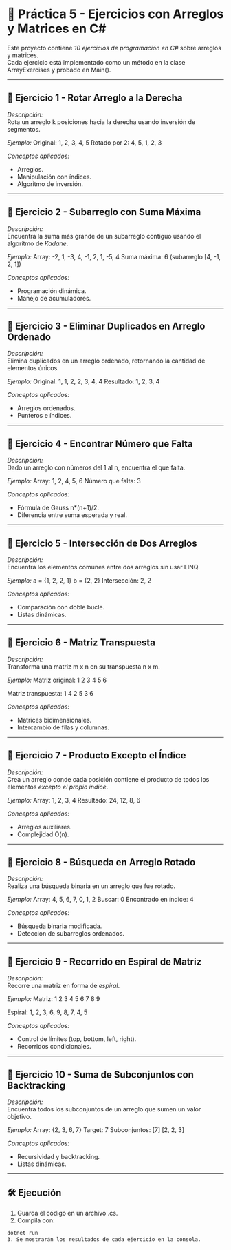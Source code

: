 # 📘 Práctica 5 - Ejercicios con Arreglos y Matrices en C#

Este proyecto contiene *10 ejercicios de programación en C#* sobre arreglos y matrices.  
Cada ejercicio está implementado como un método en la clase ArrayExercises y probado en Main().

---

## 🔹 Ejercicio 1 - Rotar Arreglo a la Derecha
*Descripción:*  
Rota un arreglo k posiciones hacia la derecha usando inversión de segmentos.

*Ejemplo:*
Original: 1, 2, 3, 4, 5
Rotado por 2: 4, 5, 1, 2, 3

*Conceptos aplicados:*
- Arreglos.
- Manipulación con índices.
- Algoritmo de inversión.

---

## 🔹 Ejercicio 2 - Subarreglo con Suma Máxima
*Descripción:*  
Encuentra la suma más grande de un subarreglo contiguo usando el algoritmo de *Kadane*.

*Ejemplo:*
Array: -2, 1, -3, 4, -1, 2, 1, -5, 4
Suma máxima: 6 (subarreglo [4, -1, 2, 1])

*Conceptos aplicados:*
- Programación dinámica.
- Manejo de acumuladores.

---

## 🔹 Ejercicio 3 - Eliminar Duplicados en Arreglo Ordenado
*Descripción:*  
Elimina duplicados en un arreglo ordenado, retornando la cantidad de elementos únicos.

*Ejemplo:*
Original: 1, 1, 2, 2, 3, 4, 4
Resultado: 1, 2, 3, 4

*Conceptos aplicados:*
- Arreglos ordenados.
- Punteros e índices.

---

## 🔹 Ejercicio 4 - Encontrar Número que Falta
*Descripción:*  
Dado un arreglo con números del 1 al n, encuentra el que falta.

*Ejemplo:*
Array: 1, 2, 4, 5, 6
Número que falta: 3

*Conceptos aplicados:*
- Fórmula de Gauss n*(n+1)/2.
- Diferencia entre suma esperada y real.

---

## 🔹 Ejercicio 5 - Intersección de Dos Arreglos
*Descripción:*  
Encuentra los elementos comunes entre dos arreglos sin usar LINQ.

*Ejemplo:*
a = {1, 2, 2, 1}
b = {2, 2}
Intersección: 2, 2

*Conceptos aplicados:*
- Comparación con doble bucle.
- Listas dinámicas.

---

## 🔹 Ejercicio 6 - Matriz Transpuesta
*Descripción:*  
Transforma una matriz m x n en su transpuesta n x m.

*Ejemplo:*
Matriz original:
1 2 3
4 5 6

Matriz transpuesta:
1 4
2 5
3 6

*Conceptos aplicados:*
- Matrices bidimensionales.
- Intercambio de filas y columnas.

---

## 🔹 Ejercicio 7 - Producto Excepto el Índice
*Descripción:*  
Crea un arreglo donde cada posición contiene el producto de todos los elementos *excepto el propio índice*.

*Ejemplo:*
Array: 1, 2, 3, 4
Resultado: 24, 12, 8, 6

*Conceptos aplicados:*
- Arreglos auxiliares.
- Complejidad O(n).

---

## 🔹 Ejercicio 8 - Búsqueda en Arreglo Rotado
*Descripción:*  
Realiza una búsqueda binaria en un arreglo que fue rotado.

*Ejemplo:*
Array: 4, 5, 6, 7, 0, 1, 2
Buscar: 0
Encontrado en índice: 4

*Conceptos aplicados:*
- Búsqueda binaria modificada.
- Detección de subarreglos ordenados.

---

## 🔹 Ejercicio 9 - Recorrido en Espiral de Matriz
*Descripción:*  
Recorre una matriz en forma de *espiral*.

*Ejemplo:*
Matriz:
1 2 3
4 5 6
7 8 9

Espiral: 1, 2, 3, 6, 9, 8, 7, 4, 5

*Conceptos aplicados:*
- Control de límites (top, bottom, left, right).
- Recorridos condicionales.

---

## 🔹 Ejercicio 10 - Suma de Subconjuntos con Backtracking
*Descripción:*  
Encuentra todos los subconjuntos de un arreglo que sumen un valor objetivo.

*Ejemplo:*
Array: {2, 3, 6, 7}
Target: 7
Subconjuntos:
[7]
[2, 2, 3]

*Conceptos aplicados:*
- Recursividad y backtracking.
- Listas dinámicas.

---

## 🛠️ Ejecución
1. Guarda el código en un archivo .cs.
2. Compila con:
```bash
dotnet run
3. Se mostrarán los resultados de cada ejercicio en la consola.